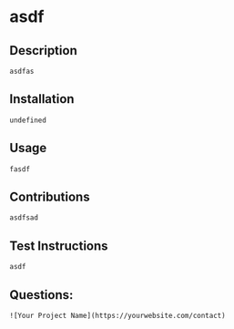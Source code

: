 # asdf



## Description
    asdfas
    
## Installation
    undefined
    
## Usage
    fasdf
    
## Contributions 
    asdfsad
    
## Test Instructions
    asdf
## Questions:
    ![Your Project Name](https://yourwebsite.com/contact)